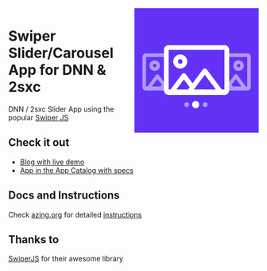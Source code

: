 <img src="app-icon.png" width="250" align="right">

# Swiper Slider/Carousel App for DNN & 2sxc

DNN / 2sxc Slider App using the popular [Swiper JS](https://swiperjs.com/)

## Check it out

* [Blog with live demo](https://2sxc.org/en/blog/post/awesome-swiper-js-slider)
* [App in the App Catalog with specs](https://2sxc.org/en/apps/app/swiper-image-slider-pro-with-parallax-3d-cubes-coverflow-and-more)

## Docs and Instructions

Check [azing.org](https://azing.org/2sxc) for detailed [instructions](https://azing.org/2sxc/r/9yfw-D1D)

## Thanks to

[SwiperJS](https://swiperjs.com/) for their awesome library